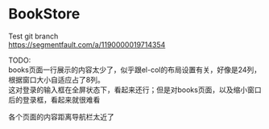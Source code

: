 # BookStore

Test git branch  
https://segmentfault.com/a/1190000019714354

TODO:  
books页面一行展示的内容太少了，似乎跟el-col的布局设置有关，好像是24列，根据窗口大小自适应占了8列。  
这对登录的输入框在全屏状态下，看起来还行；但是对books页面，以及缩小窗口后的登录框，看起来就很难看  
  
各个页面的内容距离导航栏太近了